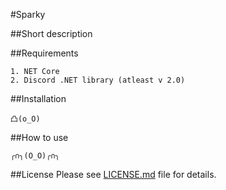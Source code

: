 #Sparky

##Short description

##Requirements
```
1. NET Core
2. Discord .NET library (atleast v 2.0)
```

##Installation
```
凸(o_O)
```

##How to use
```
╭∩╮(O_O)╭∩╮
```

##License
Please see [LICENSE.md](LICENSE.md) file for details.
